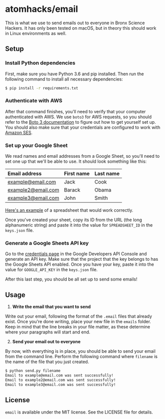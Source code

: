# atomhacks/email

This is what we use to send emails out to everyone in Bronx Science Hackers. It has only been tested on macOS, but in theory this should work in Linux environments as well.


## Setup

### Install Python dependencies

First, make sure you have Python 3.6 and pip installed. Then run the following command to install all necessary dependencies:

```bash
$ pip install -r requirements.txt
```

### Authenticate with AWS

After that command finishes, you'll need to verify that your computer authenticated with AWS. We use `boto3` for AWS requests, so you should refer to the [Boto 3 documentation](https://boto3.readthedocs.io/en/latest/guide/quickstart.html#configuration) to figure out how to get yourself set up. You should also make sure that your credentials are configured to work with [Amazon SES](https://aws.amazon.com/ses/).

### Set up your Google Sheet

We read names and email addresses from a Google Sheet, so you'll need to set one up that we'll be able to use. It should look something like this:

|Email address|First name|Last name|
|:-|:-|:-|
|example@email.com|Jack|Cook|
|example2@email.com|Barack|Obama|
|example3@email.com|John|Smith|

[Here's an example](https://docs.google.com/spreadsheets/d/1luDE6PCo2CCBuQAF51bfig9GACMSBQh1c6oX9aw3n64/edit?usp=sharing) of a spreadsheet that would work correctly.

Once you've created your sheet, copy its ID from the URL (the long alphanumeric string) and paste it into the value for `SPREADSHEET_ID` in the `keys.json` file.

### Generate a Google Sheets API key

Go to the [credentials page](https://console.developers.google.com/apis/credentials) in the Google Developers API Console and generate an API key. Make sure that the project that the key belongs to has the Google Sheets API enabled. Once you have your key, paste it into the value for `GOOGLE_API_KEY` in the `keys.json` file.

After this last step, you should be all set up to send some emails!

## Usage

1. **Write the email that you want to send**

Write out your email, following the format of the `.email` files that already exist. Once you're done writing, place your new file in the `emails` folder. Keep in mind that the line breaks in your file matter, as these determine where your paragraphs will start and end.

2. **Send your email out to everyone**

By now, with everything is in place, you should be able to send your email from the command line. Perform the following command where `filename` is the name of the file that you just created.

```bash
$ python send.py filename
Email to example@email.com was sent successfully!
Email to example2@email.com was sent successfully!
Email to example3@email.com was sent successfully!
```

## License

`email` is available under the MIT license. See the LICENSE file for details.
